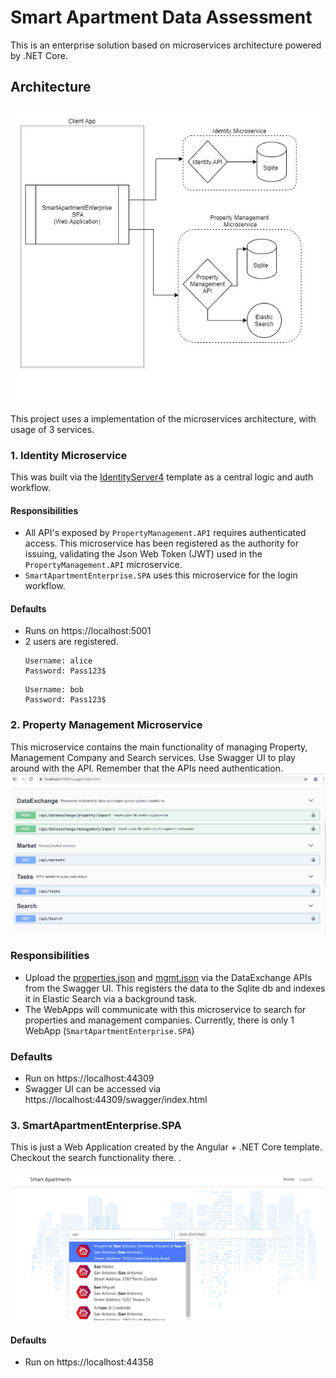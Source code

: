 # Smart Apartment Data Assessment

This is an enterprise solution based on microservices architecture powered by .NET Core.

## Architecture

![](assets/Architecture.jpg)

This project uses a implementation of the microservices architecture, with usage of 3 services.

### 1.  Identity Microservice
This was built via the [IdentityServer4](https://identityserver4.readthedocs.io/en/latest/) template as a central logic and auth workflow. 
    
#### Responsibilities

- All API's exposed by `PropertyManagement.API` requires  authenticated access. This microservice has been registered as the authority for issuing, validating the Json Web Token (JWT) used in the `PropertyManagement.API` microservice.  
- `SmartApartmentEnterprise.SPA` uses this microservice for the login workflow.
#### Defaults
 - Runs on https://localhost:5001
  - 2 users are registered. 
    ```
    Username: alice
    Password: Pass123$
    ```
    ```
    Username: bob
    Password: Pass123$
    ```

### 2. Property Management Microservice

This microservice contains the main functionality of managing Property, Management Company and Search services. Use Swagger UI to play around with the API. Remember that the APIs need authentication.
![](assets/Swagger.jpg)
### Responsibilities
- Upload the [properties.json](assets/properties.json) and [mgmt.json](assets/mgmt.json) via the DataExchange APIs from the Swagger UI. This registers the data to the Sqlite db and indexes it in Elastic Search via a background task.
- The WebApps will communicate with this microservice to search for properties and management companies. Currently, there is only 1 WebApp (`SmartApartmentEnterprise.SPA`)
### Defaults
- Run on https://localhost:44309
- Swagger UI can be accessed via https://localhost:44309/swagger/index.html


### 3. SmartApartmentEnterprise.SPA

This is just a Web Application created by the Angular + .NET Core template. Checkout the search functionality there. .

![](assets/spa.jpg)


#### Defaults
- Run on https://localhost:44358
